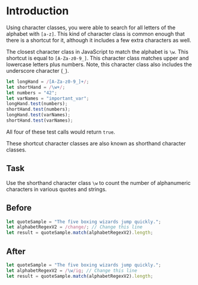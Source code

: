 # Introduction

Using character classes, you were able to search for all letters of the alphabet with `[a-z]`. This kind of character class is common enough that there is a shortcut for it, although it includes a few extra characters as well.

The closest character class in JavaScript to match the alphabet is `\w`. This shortcut is equal to `[A-Za-z0-9_]`. This character class matches upper and lowercase letters plus numbers. Note, this character class also includes the underscore character (`_`).
```javascript
let longHand = /[A-Za-z0-9_]+/;
let shortHand = /\w+/;
let numbers = "42";
let varNames = "important_var";
longHand.test(numbers);
shortHand.test(numbers);
longHand.test(varNames);
shortHand.test(varNames);
```
All four of these test calls would return `true`.

These shortcut character classes are also known as shorthand character classes.


## Task 
Use the shorthand character class `\w` to count the number of alphanumeric characters in various quotes and strings.

## Before

```javascript
let quoteSample = "The five boxing wizards jump quickly.";
let alphabetRegexV2 = /change/; // Change this line
let result = quoteSample.match(alphabetRegexV2).length;
```

## After

```javascript
let quoteSample = "The five boxing wizards jump quickly.";
let alphabetRegexV2 = /\w/ig; // Change this line
let result = quoteSample.match(alphabetRegexV2).length;
```

